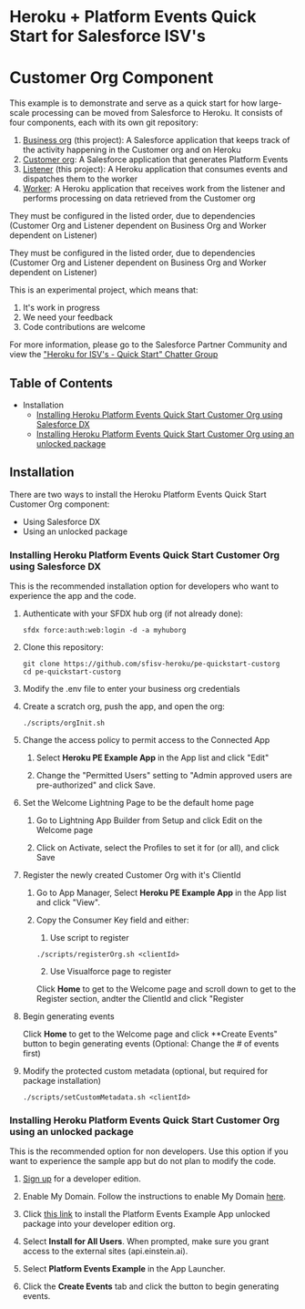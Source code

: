 # Heroku + Platform Events Quick Start for Salesforce ISV's
# Customer Org Component

This example is to demonstrate and serve as a quick start for how large-scale processing can be moved from Salesforce to Heroku.  It consists of four components, each with its own git repository:

1. [Business org](https://github.com/sfisv-heroku/pe-quickstart-bizorg) (this project): A Salesforce application that keeps track of the activity happening in the Customer org and on Heroku
1. [Customer org](https://github.com/sfisv-heroku/pe-quickstart-custorg): A Salesforce application that generates Platform Events
1. [Listener](https://github.com/sfisv-heroku/pe-quickstart-listener) (this project): A Heroku application that consumes events and dispatches them to the worker
1. [Worker](https://github.com/sfisv-heroku/pe-quickstart-worker): A Heroku application that receives work from the listener and performs processing on data retrieved from the Customer org

They must be configured in the listed order, due to dependencies (Customer Org and Listener dependent on Business Org and Worker dependent on Listener)

They must be configured in the listed order, due to dependencies (Customer Org and Listener dependent on Business Org and Worker dependent on Listener)

This is an experimental project, which means that:

1. It's work in progress
1. We need your feedback
1. Code contributions are welcome

For more information, please go to the Salesforce Partner Community and view the ["Heroku for ISV's - Quick Start" Chatter Group](https://sfdc.co/herokuisvquickstart "https://sfdc.co/herokuisvquickstart")

## Table of Contents

*   Installation
    *   [Installing Heroku Platform Events Quick Start Customer Org using Salesforce DX](#installing-heroku-pe-quickstart-custorg-using-salesforce-dx)
    *   [Installing Heroku Platform Events Quick Start Customer Org using an unlocked package](#installing-pe-quickstart-custorg-using-an-unlocked-package)

## Installation

There are two ways to install the Heroku Platform Events Quick Start Customer Org component:

*   Using Salesforce DX
*   Using an unlocked package

### Installing Heroku Platform Events Quick Start Customer Org using Salesforce DX

This is the recommended installation option for developers who want to experience the app and the code.

1.  Authenticate with your SFDX hub org (if not already done):

    ```
    sfdx force:auth:web:login -d -a myhuborg
    ```

1.  Clone this repository:

    ```
    git clone https://github.com/sfisv-heroku/pe-quickstart-custorg
    cd pe-quickstart-custorg
    ```

1.  Modify the .env file to enter your business org credentials

1.  Create a scratch org, push the app, and open the org:

    ```
    ./scripts/orgInit.sh
    ```

1.  Change the access policy to permit access to the Connected App

    1. Select **Heroku PE Example App** in the App list and click "Edit"

    2. Change the "Permitted Users" setting to "Admin approved users are pre-authorized" and click Save.

1. Set the Welcome Lightning Page to be the default home page
    
    1. Go to Lightning App Builder from Setup and click Edit on the Welcome page
    
    2. Click on Activate, select the Profiles to set it for (or all), and click Save

1.  Register the newly created Customer Org with it's ClientId

    1. Go to App Manager, Select **Heroku PE Example App** in the App list and click "View".

    2. Copy the Consumer Key field and either:

        1. Use script to register
        ```
        ./scripts/registerOrg.sh <clientId>
        ```
        2. Use Visualforce page to register

        Click **Home** to get to the Welcome page and scroll down to get to the Register section, andter the ClientId and click "Register

1. Begin generating events

    Click **Home** to get to the Welcome page and click **Create Events" button to begin generating events (Optional: Change the # of events first)

1.  Modify the protected custom metadata (optional, but required for package installation)
    ```
    ./scripts/setCustomMetadata.sh <clientId>
    ```

### Installing Heroku Platform Events Quick Start Customer Org using an unlocked package

This is the recommended option for non developers. Use this option if you want to experience the sample app but do not plan to modify the code.

1.  [Sign up](https://developer.salesforce.com/signup) for a developer edition.

1.  Enable My Domain. Follow the instructions to enable My Domain [here](https://trailhead.salesforce.com/projects/quickstart-lightning-components/steps/quickstart-lightning-components1).

1.  Click [this link](https://login.salesforce.com/packaging/installPackage.apexp?p0=04t0b000001qKFZ) to install the Platform Events Example App unlocked package into your developer edition org.

1.  Select **Install for All Users**. When prompted, make sure you grant access to the external sites (api.einstein.ai).

1.  Select **Platform Events Example** in the App Launcher.

1.  Click the **Create Events** tab and click the button to begin generating events.
